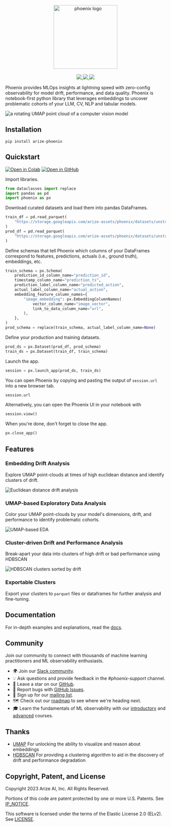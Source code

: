 <p align="center">
    <a target="_blank" href="https://arize.com" style="background:none">
        <img alt="phoenix logo" src="https://storage.googleapis.com/arize-assets/phoenix/assets/phoenix-logo-light.svg" width="auto" height="200"></img>
    </a>
    <br/>
    <br/>
    <a href="https://join.slack.com/t/arize-ai/shared_invite/zt-1px8dcmlf-fmThhDFD_V_48oU7ALan4Q">
        <img src="https://img.shields.io/static/v1?message=Community&logo=slack&labelColor=grey&color=blue&logoColor=white&label=%20"/>
    </a>
    <a href="https://pypi.org/project/arize-phoenix/">
        <img src="https://img.shields.io/pypi/v/arize-phoenix?color=blue">
    </a>
    <a href="https://pypi.org/project/arize-phoenix/">
        <img src="https://img.shields.io/pypi/pyversions/arize-phoenix">
    </a>
</p>

Phoenix provides MLOps insights at lightning speed with zero-config observability for model drift, performance, and data quality. Phoenix is notebook-first python library that leverages embeddings to uncover problematic cohorts of your LLM, CV, NLP and tabular models.

<!-- EXCLUDE -->

![a rotating UMAP point cloud of a computer vision model](https://github.com/Arize-ai/phoenix-assets/blob/main/gifs/computer_vision_color_by_prediction.gif?raw=true)

<!-- /EXCLUDE -->

## Installation

```shell
pip install arize-phoenix
```

## Quickstart

[![Open in Colab](https://img.shields.io/static/v1?message=Open%20in%20Colab&logo=googlecolab&labelColor=grey&color=blue&logoColor=orange&label=%20)](https://colab.research.google.com/github/Arize-ai/phoenix/blob/main/tutorials/image_classification_tutorial.ipynb) [![Open in GitHub](https://img.shields.io/static/v1?message=Open%20in%20GitHub&logo=github&labelColor=grey&color=blue&logoColor=white&label=%20)](https://github.com/Arize-ai/phoenix/blob/main/tutorials/image_classification_tutorial.ipynb)

Import libraries.

```python
from dataclasses import replace
import pandas as pd
import phoenix as px
```

Download curated datasets and load them into pandas DataFrames.

```python
train_df = pd.read_parquet(
    "https://storage.googleapis.com/arize-assets/phoenix/datasets/unstructured/cv/human-actions/human_actions_training.parquet"
)
prod_df = pd.read_parquet(
    "https://storage.googleapis.com/arize-assets/phoenix/datasets/unstructured/cv/human-actions/human_actions_production.parquet"
)
```

Define schemas that tell Phoenix which columns of your DataFrames correspond to features, predictions, actuals (i.e., ground truth), embeddings, etc.

```python
train_schema = px.Schema(
    prediction_id_column_name="prediction_id",
    timestamp_column_name="prediction_ts",
    prediction_label_column_name="predicted_action",
    actual_label_column_name="actual_action",
    embedding_feature_column_names={
        "image_embedding": px.EmbeddingColumnNames(
            vector_column_name="image_vector",
            link_to_data_column_name="url",
        ),
    },
)
prod_schema = replace(train_schema, actual_label_column_name=None)
```

Define your production and training datasets.

```python
prod_ds = px.Dataset(prod_df, prod_schema)
train_ds = px.Dataset(train_df, train_schema)
```

Launch the app.

```python
session = px.launch_app(prod_ds, train_ds)
```

You can open Phoenix by copying and pasting the output of `session.url` into a new browser tab.

```python
session.url
```

Alternatively, you can open the Phoenix UI in your notebook with

```python
session.view()
```

When you're done, don't forget to close the app.

```python
px.close_app()
```

## Features

### Embedding Drift Analysis

Explore UMAP point-clouds at times of high euclidean distance and identify clusters of drift.

![Euclidean distance drift analysis](https://storage.googleapis.com/arize-assets/phoenix/assets/images/ner_color_by_correctness.png)

### UMAP-based Exploratory Data Analysis

Color your UMAP point-clouds by your model's dimensions, drift, and performance to identify problematic cohorts.

![UMAP-based EDA](https://storage.googleapis.com/arize-assets/phoenix/assets/images/cv_eda_selection.png)

### Cluster-driven Drift and Performance Analysis

Break-apart your data into clusters of high drift or bad performance using HDBSCAN

![HDBSCAN clusters sorted by drift](https://storage.googleapis.com/arize-assets/phoenix/assets/images/HDBSCAN_drift_analysis.png)

### Exportable Clusters

Export your clusters to `parquet` files or dataframes for further analysis and fine-tuning.

## Documentation

For in-depth examples and explanations, read the [docs](https://docs.arize.com/phoenix).

## Community

Join our community to connect with thousands of machine learning practitioners and ML observability enthusiasts.

-   🌍 Join our [Slack community](https://join.slack.com/t/arize-ai/shared_invite/zt-1px8dcmlf-fmThhDFD_V_48oU7ALan4Q).
-   💡 Ask questions and provide feedback in the _#phoenix-support_ channel.
-   🌟 Leave a star on our [GitHub](https://github.com/Arize-ai/phoenix).
-   🐞 Report bugs with [GitHub Issues](https://github.com/Arize-ai/phoenix/issues).
-   💌️ Sign up for our [mailing list](https://phoenix.arize.com/#updates).
-   🗺️ Check out our [roadmap](https://github.com/orgs/Arize-ai/projects/45) to see where we're heading next.
-   🎓 Learn the fundamentals of ML observability with our [introductory](https://arize.com/ml-observability-fundamentals/) and [advanced](https://arize.com/blog-course/) courses.

## Thanks

-   [UMAP](https://github.com/lmcinnes/umap) For unlocking the ability to visualize and reason about embeddings
-   [HDBSCAN](https://github.com/scikit-learn-contrib/hdbscan) For providing a clustering algorithm to aid in the discovery of drift and performance degradation

## Copyright, Patent, and License

Copyright 2023 Arize AI, Inc. All Rights Reserved.

Portions of this code are patent protected by one or more U.S. Patents. See [IP_NOTICE](https://github.com/Arize-ai/phoenix/blob/main/IP_NOTICE).

This software is licensed under the terms of the Elastic License 2.0 (ELv2). See [LICENSE](https://github.com/Arize-ai/phoenix/blob/main/LICENSE).
